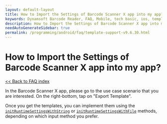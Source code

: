 ```yaml
---
layout: default-layout
title: How to Import the Settings of Barcode Scanner X app into my app?
keywords: Dynamsoft Barcode Reader, FAQ, Mobile, tech basic, ios, template, driver license, settings
description: How to Import the Settings of Barcode Scanner X app into my app?
needAutoGenerateSidebar: true
permalink: /programming/android/faq/template-support-v9.6.30.html
---
```


# How to Import the Settings of Barcode Scanner X app into my app?

[<< Back to FAQ index](index.html)

In the Barcode Scanner X app, please go to the use case scenario that you are interested. On the right-bottom, tap on "Export Template". 

Once you get the templates, you can implement them using the [`initRuntimeSettingsWithString`](../api-reference/primary-parameter-and-runtime-settings-advanced.html#initruntimesettingswithstring) or [`initRuntimeSettingsWithFile`](../api-reference/primary-parameter-and-runtime-settings-advanced.html#initruntimesettingswithfile) methods, depending on which input method you prefer.